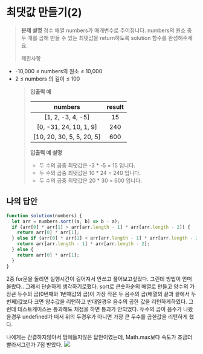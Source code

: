# 최댓값 만들기(2)

> **문제 설명**
> 정수 배열 numbers가 매개변수로 주어집니다. numbers의 원소 중 두 개를 곱해 만들 수 있는 최댓값을 return하도록 solution 함수를 완성해주세요.
>
> 제한사항

- -10,000 ≤ numbers의 원소 ≤ 10,000
- 2 ≤ numbers 의 길이 ≤ 100
  > **입출력 예**
  >
  > |          numbers          | result |
  > | :-----------------------: | :----: |
  > |     [1, 2, -3, 4, -5]     |   15   |
  > |  [0, -31, 24, 10, 1, 9]   |  240   |
  > | [10, 20, 30, 5, 5, 20, 5] |  600   |
  >
  > **입출력 예 설명**
  >
  > - 두 수의 곱중 최댓값은 -3 \* -5 = 15 입니다.
  > - 두 수의 곱중 최댓값은 10 \* 24 = 240 입니다.
  > - 두 수의 곱중 최댓값은 20 \* 30 = 600 입니다.

## 나의 답안

```js
function solution(numbers) {
  let arr = numbers.sort((a, b) => b - a);
  if (arr[0] * arr[1] > arr[arr.length - 1] * arr[arr.length - 2]) {
    return arr[0] * arr[1];
  } else if (arr[0] * arr[1] < arr[arr.length - 1] * arr[arr.length - 2]) {
    return arr[arr.length - 1] * arr[arr.length - 2];
  } else {
    return arr[0] * arr[1];
  }
}
```

2중 for문을 돌리면 실행시간이 길어져서 안쓰고 풀어보고싶었다.
그런데 방법이 안떠올랐다.. 그래서 단순하게 생각하기로했다.
sort로 큰숫자순의 배열로 만들고 양수의 가장큰 두수의 곱(0번째와 1번째값의 곱)이 가장 작은 두 음수의 곱(배열의 끝과 끝에서 두번째)값보다 크면 양수값을 리턴하고 반대일경우 음수의 곱한 값을 리턴하게하였다.
그런데 테스트케이스는 통과해도 채점을 하면 통과가 안되었다.
두수의 곱이 음수가 나왔을경우 undefined가 떠서 위의 두경우가 아니면 가장 큰 두수를 곱한값을 리턴하게 했다.

나에게는 간결하지않아서 맘에들지않은 답안이였는데, Math.max보다 속도가 조금더 빨라서그런가 7점 받았다.
![](https://velog.velcdn.com/images/kimsu10/post/571c279d-36bc-41c0-8e8e-cac40dca3253/image.png)
